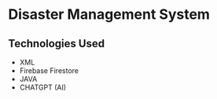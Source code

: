 # Disaster Management System


## Technologies Used

* XML
* Firebase Firestore
* JAVA
* CHATGPT (AI)

